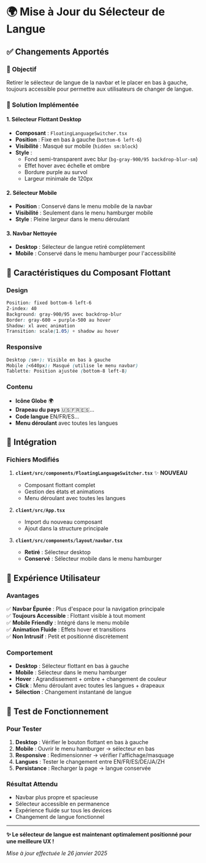 # 🌍 Mise à Jour du Sélecteur de Langue

## ✅ Changements Apportés

### 🎯 Objectif

Retirer le sélecteur de langue de la navbar et le placer en bas à gauche, toujours accessible pour permettre aux utilisateurs de changer de langue.

### 📱 Solution Implémentée

#### 1. **Sélecteur Flottant Desktop**

- **Composant** : `FloatingLanguageSwitcher.tsx`
- **Position** : Fixe en bas à gauche (`bottom-6 left-6`)
- **Visibilité** : Masqué sur mobile (`hidden sm:block`)
- **Style** :
  - Fond semi-transparent avec blur (`bg-gray-900/95 backdrop-blur-sm`)
  - Effet hover avec échelle et ombre
  - Bordure purple au survol
  - Largeur minimale de 120px

#### 2. **Sélecteur Mobile**

- **Position** : Conservé dans le menu mobile de la navbar
- **Visibilité** : Seulement dans le menu hamburger mobile
- **Style** : Pleine largeur dans le menu déroulant

#### 3. **Navbar Nettoyée**

- **Desktop** : Sélecteur de langue retiré complètement
- **Mobile** : Conservé dans le menu hamburger pour l'accessibilité

## 🎨 Caractéristiques du Composant Flottant

### Design

```css
Position: fixed bottom-6 left-6
Z-index: 40
Background: gray-900/95 avec backdrop-blur
Border: gray-600 → purple-500 au hover
Shadow: xl avec animation
Transition: scale(1.05) + shadow au hover
```

### Responsive

```css
Desktop (sm+): Visible en bas à gauche
Mobile (<640px): Masqué (utilise le menu navbar)
Tablette: Position ajustée (bottom-8 left-8)
```

### Contenu

- **Icône Globe** 🌍
- **Drapeau du pays** 🇺🇸🇫🇷🇪🇸...
- **Code langue** EN/FR/ES...
- **Menu déroulant** avec toutes les langues

## 🔧 Intégration

### Fichiers Modifiés

1. **`client/src/components/FloatingLanguageSwitcher.tsx`** ✨ **NOUVEAU**

   - Composant flottant complet
   - Gestion des états et animations
   - Menu déroulant avec toutes les langues

2. **`client/src/App.tsx`**

   - Import du nouveau composant
   - Ajout dans la structure principale

3. **`client/src/components/layout/navbar.tsx`**
   - **Retiré** : Sélecteur desktop
   - **Conservé** : Sélecteur mobile dans le menu hamburger

## 🌟 Expérience Utilisateur

### Avantages

✅ **Navbar Épurée** : Plus d'espace pour la navigation principale  
✅ **Toujours Accessible** : Flottant visible à tout moment  
✅ **Mobile Friendly** : Intégré dans le menu mobile  
✅ **Animation Fluide** : Effets hover et transitions  
✅ **Non Intrusif** : Petit et positionné discrètement

### Comportement

- **Desktop** : Sélecteur flottant en bas à gauche
- **Mobile** : Sélecteur dans le menu hamburger
- **Hover** : Agrandissement + ombre + changement de couleur
- **Click** : Menu déroulant avec toutes les langues + drapeaux
- **Sélection** : Changement instantané de langue

## 🚀 Test de Fonctionnement

### Pour Tester

1. **Desktop** : Vérifier le bouton flottant en bas à gauche
2. **Mobile** : Ouvrir le menu hamburger → sélecteur en bas
3. **Responsive** : Redimensionner → vérifier l'affichage/masquage
4. **Langues** : Tester le changement entre EN/FR/ES/DE/JA/ZH
5. **Persistance** : Recharger la page → langue conservée

### Résultat Attendu

- Navbar plus propre et spacieuse
- Sélecteur accessible en permanence
- Expérience fluide sur tous les devices
- Changement de langue fonctionnel

---

**✨ Le sélecteur de langue est maintenant optimalement positionné pour une meilleure UX !**

_Mise à jour effectuée le 26 janvier 2025_
